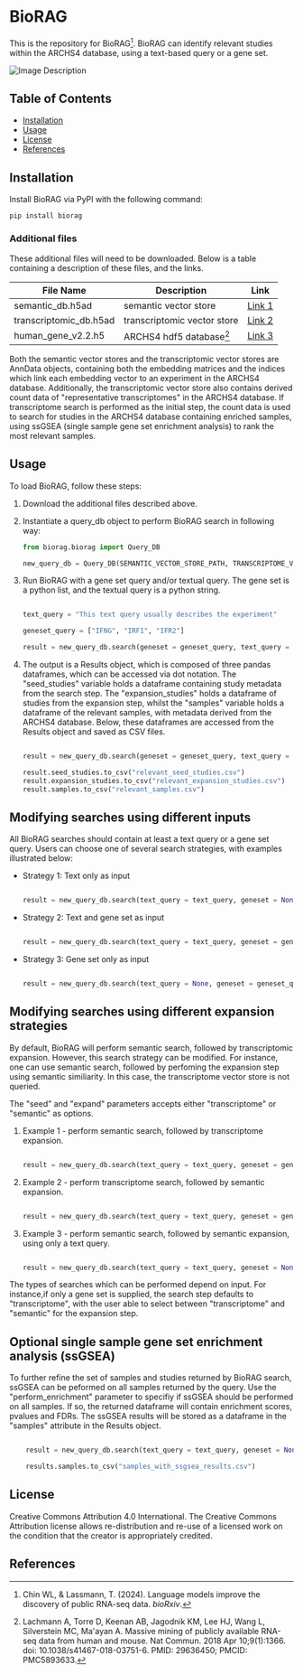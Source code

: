 # BioRAG

This is the repository for BioRAG[^1]. BioRAG can identify relevant studies within the ARCHS4 database, using a text-based query or a gene set. 

![Image Description](https://github.com/wlchin/bioRAG/blob/master/assets/BioRAG.png)

## Table of Contents

- [Installation](#installation)
- [Usage](#usage)
- [License](#license)
- [References](#references)

## Installation

Install BioRAG via PyPI with the following command:

```
pip install biorag
```

### Additional files

These additional files will need to be downloaded. Below is a table containing a description of these files, and the links.

| File Name | Description | Link |
|-----------|-------------|------|
| semantic_db.h5ad   | semantic vector store | [Link 1](https://example.com/file1) |
| transcriptomic_db.h5ad   | transcriptomic vector store | [Link 2](https://example.com/file2) |
| human_gene_v2.2.h5    | ARCHS4 hdf5 database[^2] | [Link 3](https://example.com/file3) |

Both the semantic vector stores and the transcriptomic vector stores are AnnData objects, containing both the embedding matrices and the indices which link each embedding vector to an experiment in the ARCHS4 database. Additionally, the transcriptomic vector store also contains derived count data of "representative transcriptomes" in the ARCHS4 database. If transcriptome search is performed as the initial step, the count data is used to search for studies in the ARCHS4 database containing enriched samples, using ssGSEA (single sample gene set enrichment analysis) to rank the most relevant samples. 

## Usage

To load BioRAG, follow these steps:

1. Download the additional files described above.
2. Instantiate a query_db object to perform BioRAG search in following way:
    
    ```python
    from biorag.biorag import Query_DB

    new_query_db = Query_DB(SEMANTIC_VECTOR_STORE_PATH, TRANSCRIPTOME_VECTOR_STORE_PATH, ARCHS4_HDF5_DATABASE_PATH)

    ```

3. Run BioRAG with a gene set query and/or textual query. The gene set is a python list, and the textual query is a python string.

    ```python

    text_query = "This text query usually describes the experiment"

    geneset_query = ["IFNG", "IRF1", "IFR2"]

    result = new_query_db.search(geneset = geneset_query, text_query = text_query)

    ```

4. The output is a Results object, which is composed of three pandas dataframes, which can be accessed via dot notation. The "seed_studies" variable holds a dataframe containing study metadata from the search step. The "expansion_studies" holds a dataframe of studies from the expansion step, whilst the "samples" variable holds a dataframe of the relevant samples, with metadata derived from the ARCHS4 database. Below, these dataframes are accessed from the Results object and saved as CSV files.

    ```python

    result = new_query_db.search(geneset = geneset_query, text_query = text_query)

    result.seed_studies.to_csv("relevant_seed_studies.csv")
    result.expansion_studies.to_csv("relevant_expansion_studies.csv")
    result.samples.to_csv("relevant_samples.csv")

    ```

## Modifying searches using different inputs

All BioRAG searches should contain at least a text query or a gene set query. Users can choose one of several search strategies, with examples illustrated below:

- Strategy 1: Text only as input

    ```python

    result = new_query_db.search(text_query = text_query, geneset = None)

    ```

- Strategy 2: Text and gene set as input

    ```python

    result = new_query_db.search(text_query = text_query, geneset = geneset_query)

    ```

- Strategy 3: Gene set only as input

    ```python

    result = new_query_db.search(text_query = None, geneset = geneset_query)

    ```

## Modifying searches using different expansion strategies

By default, BioRAG will perform semantic search, followed by transcriptomic expansion. However, this search strategy can be modified. For instance, one can use semantic search, followed by perfoming the expansion step using semantic similiarity. In this case, the transcriptome vector store is not queried. 

The "seed" and "expand" parameters accepts either "transcriptome" or "semantic" as options.

1. Example 1 - perform semantic search, followed by transcriptome expansion.

    ```python

    result = new_query_db.search(text_query = text_query, geneset = geneset_query, search = "semantic", expand = "transcriptome")

    ```

2. Example 2 - perform transcriptome search, followed by semantic expansion.

    ```python

    result = new_query_db.search(text_query = text_query, geneset = geneset_query, search = "transcriptome", expand = "semantic")

    ```

2. Example 3 - perform semantic search, followed by semantic expansion, using only a text query.

    ```python

    result = new_query_db.search(text_query = text_query, geneset = None, search = "semantic", expand = "semantic")

    ```

The types of searches which can be performed depend on input. For instance,if only a gene set is supplied, the search step defaults to "transcriptome", with the user able to select between "transcriptome" and "semantic" for the expansion step.

## Optional single sample gene set enrichment analysis (ssGSEA)

To further refine the set of samples and studies returned by BioRAG search, ssGSEA can be peformed on all samples returned by the query. Use the "perform_enrichment" parameter to specifiy if ssGSEA should be performed on all samples. If so, the returned dataframe will contain enrichment scores, pvalues and FDRs. The ssGSEA results will be stored as a dataframe in the "samples" attribute in the Results object.

```python

    result = new_query_db.search(text_query = text_query, geneset = None, search = "semantic", expand = "semantic", perform_enrichment = True)

    results.samples.to_csv("samples_with_ssgsea_results.csv")

```

## License

Creative Commons Attribution 4.0 International. The Creative Commons Attribution license allows re-distribution and re-use of a licensed work on the condition that the creator is appropriately credited. 

## References

[^1]: Chin WL, & Lassmann, T. (2024). Language models improve the discovery of public RNA-seq data. *bioRxiv*.
[^2]: Lachmann A, Torre D, Keenan AB, Jagodnik KM, Lee HJ, Wang L, Silverstein MC, Ma'ayan A. Massive mining of publicly available RNA-seq data from human and mouse. Nat Commun. 2018 Apr 10;9(1):1366. doi: 10.1038/s41467-018-03751-6. PMID: 29636450; PMCID: PMC5893633.
